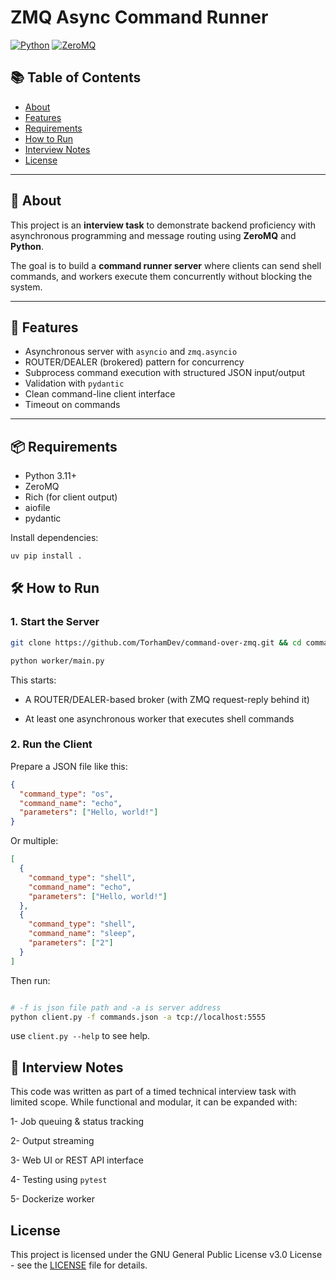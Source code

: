 # ZMQ Async Command Runner

[![Python](https://img.shields.io/badge/Python-3.11+-blue.svg)](https://www.python.org/)
[![ZeroMQ](https://img.shields.io/badge/ZeroMQ-Async-grey.svg)](https://zeromq.org/)

## 📚 Table of Contents

- [About](#-about)
- [Features](#-features)
- [Requirements](#-requirements)
- [How to Run](#-how-to-run)
- [Interview Notes](#-interview-notes)
- [License](#license)

---

## 📝 About

This project is an **interview task** to demonstrate backend proficiency with asynchronous programming and message routing using **ZeroMQ** and **Python**.

The goal is to build a **command runner server** where clients can send shell commands, and workers execute them concurrently without blocking the system.

---

## 🚀 Features

- Asynchronous server with `asyncio` and `zmq.asyncio`
- ROUTER/DEALER (brokered) pattern for concurrency
- Subprocess command execution with structured JSON input/output
- Validation with `pydantic`
- Clean command-line client interface
- Timeout on commands

---

## 📦 Requirements

- Python 3.11+
- ZeroMQ
- Rich (for client output)
- aiofile
- pydantic

Install dependencies:

```bash
uv pip install .
```

## 🛠️ How to Run

### 1. Start the Server

```bash
git clone https://github.com/TorhamDev/command-over-zmq.git && cd command-over-zmq

python worker/main.py
```

This starts:

- A ROUTER/DEALER-based broker (with ZMQ request-reply behind it)

- At least one asynchronous worker that executes shell commands

### 2. Run the Client

Prepare a JSON file like this:

```json
{
  "command_type": "os",
  "command_name": "echo",
  "parameters": ["Hello, world!"]
}
```

Or multiple:

```json
[
  {
    "command_type": "shell",
    "command_name": "echo",
    "parameters": ["Hello, world!"]
  },
  {
    "command_type": "shell",
    "command_name": "sleep",
    "parameters": ["2"]
  }
]
```

Then run:

```bash

# -f is json file path and -a is server address
python client.py -f commands.json -a tcp://localhost:5555

```

use `client.py --help` to see help.

## 🙋 Interview Notes

This code was written as part of a timed technical interview task with limited scope. While functional and modular, it can be expanded with:

1- Job queuing & status tracking

2- Output streaming

3- Web UI or REST API interface

4- Testing using `pytest`

5- Dockerize worker

## License

This project is licensed under the GNU General Public License v3.0 License - see the [LICENSE](./LICENSE) file for details.
